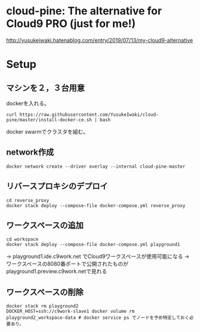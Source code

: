 # cloud-pine: The alternative for Cloud9 PRO (just for me!)

http://yusukeiwaki.hatenablog.com/entry/2019/07/13/my-cloud9-alternative

# Setup

## マシンを２，３台用意

dockerを入れる。

```
curl https://raw.githubusercontent.com/YusukeIwaki/cloud-pine/master/install-docker-ce.sh | bash
```

docker swarmでクラスタを組む。

## network作成

```
docker network create --driver overlay --internal cloud-pine-master
```

## リバースプロキシのデプロイ


```
cd reverse_proxy
docker stack deploy --compose-file docker-compose.yml reverse_proxy
```

## ワークスペースの追加

```
cd workspace
docker stack deploy --compose-file docker-compose.yml playground1
```

→ playground1.ide.c9work.net でCloud9ワークスペースが使用可能になる
→ ワークスペースの8080番ポートで公開されたものが playground1.preview.c9work.netで見れる

## ワークスペースの削除

```
docker stack rm playground2
DOCKER_HOST=ssh://c9work-slave1 docker volume rm playground2_workspace-data # docker service ps でノードを予め特定しておく必要あり。
```

